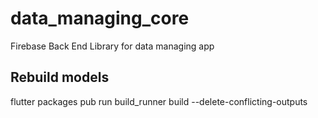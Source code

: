 # data_managing_core
Firebase Back End Library for data managing app

## Rebuild models
flutter packages pub run build_runner build --delete-conflicting-outputs

